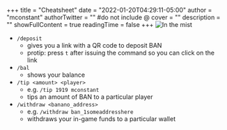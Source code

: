 +++
title = "Cheatsheet"
date = "2022-01-20T04:29:11-05:00"
author = "mconstant"
authorTwitter = "" #do not include @
cover = ""
description = ""
showFullContent = true
readingTime = false
+++
![In the mist](/bananocraftstrip.png)
- `/deposit`
    - gives you a link with a QR code to deposit BAN
    - protip: press `t` after issuing the command so you can click on the link
- `/bal`
    - shows your balance
- `/tip <amount> <player>`
    - e.g. `/tip 1919 mconstant`
    - tips an amount of BAN to a particular player
- `/withdraw <banano_address>`
    - e.g. `/withdraw ban_1someaddresshere`
    - withdraws your in-game funds to a particular wallet

